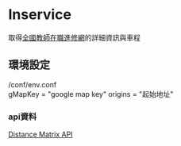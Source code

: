 # Inservice

取得[全國教師在職進修網](https://www1.inservice.edu.tw/index2-3.aspx)的詳細資訊與車程

## 環境設定

/conf/env.conf  
gMapKey = "google map key"
origins = "起始地址"

### api資料

[Distance Matrix API](https://developers.google.com/maps/documentation/distance-matrix/intro#travel_modes)

